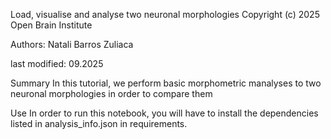 Load, visualise and analyse two neuronal morphologies
Copyright (c) 2025 Open Brain Institute

Authors: Natali Barros Zuliaca

last modified: 09.2025

Summary
In this tutorial, we perform basic morphometric manalyses to two neuronal morphologies in order to compare them

Use
In order to run this notebook, you will have to install the dependencies listed in analysis_info.json in requirements.